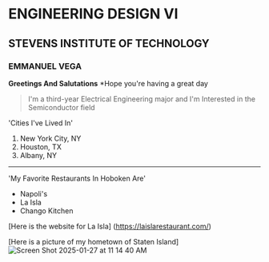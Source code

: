 # ENGINEERING DESIGN VI
## STEVENS INSTITUTE OF TECHNOLOGY 
### EMMANUEL VEGA

**Greetings And Salutations**
*Hope you're having a great day
> I'm a third-year Electrical Engineering major
> and I'm Interested in the Semiconductor field

'Cities I've Lived In'

1. New York City, NY
2. Houston, TX
3. Albany, NY
   
---

'My Favorite Restaurants In Hoboken Are'

- Napoli's
- La Isla
- Chango Kitchen

[Here is the website for La Isla] (https://laislarestaurant.com/)

[Here is a picture of my hometown of Staten Island] ![Screen Shot 2025-01-27 at 11 14 40 AM](https://github.com/user-attachments/assets/c14655b1-9c6f-479b-aebc-caf32fad2d7b)
